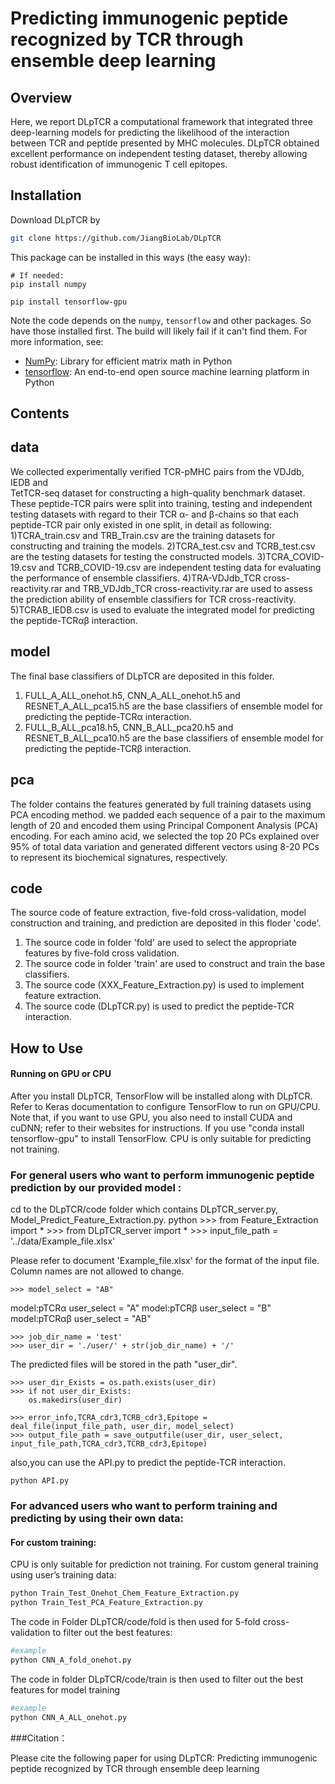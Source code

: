Predicting immunogenic peptide recognized by TCR through ensemble deep learning
================================================



Overview
--------
Here, we report DLpTCR a computational framework that integrated three deep-learning models 
for predicting the likelihood of the interaction between TCR and peptide presented by 
MHC molecules. DLpTCR obtained excellent performance on independent testing dataset, 
thereby allowing robust identification of immunogenic T cell epitopes.

Installation
------------
Download DLpTCR by 
  ```sh
  git clone https://github.com/JiangBioLab/DLpTCR
  ```
This package can be installed in this ways (the easy way):

    # If needed:
    pip install numpy

    pip install tensorflow-gpu

Note the code depends on the `numpy`, `tensorflow` and other packages. So have those
installed first. The build will likely fail if it can't find them. For more information, see:

 + [NumPy](http://www.numpy.org/): Library for efficient matrix math in Python
 + [tensorflow](https://tensorflow.google.cn/): An end-to-end open source machine learning platform in Python
 
 
Contents
--------

data
--------
We collected experimentally verified TCR-pMHC pairs from the VDJdb, IEDB and  
TetTCR-seq dataset for constructing a high-quality benchmark dataset. These peptide-TCR pairs were 
split into training, testing and independent testing datasets with regard to their TCR α- and β-chains 
so that each peptide-TCR pair only existed in one split, in detail as following: 
1)TCRA_train.csv and TRB_Train.csv are the training datasets for constructing and training the models.
2)TCRA_test.csv and TCRB_test.csv are the testing datasets for testing the constructed models.
3)TCRA_COVID-19.csv and TCRB_COVID-19.csv are independent testing data for evaluating the performance of 
ensemble classifiers.
4)TRA-VDJdb_TCR cross-reactivity.rar and TRB_VDJdb_TCR cross-reactivity.rar are used to assess the 
prediction ability of ensemble classifiers for TCR cross-reactivity.
5)TCRAB_IEDB.csv is used to evaluate the integrated model for predicting the peptide-TCRαβ interaction.

model
--------
The final base classifiers of DLpTCR are deposited in this folder. 
1) FULL_A_ALL_onehot.h5, CNN_A_ALL_onehot.h5 and RESNET_A_ALL_pca15.h5 are the base classifiers of ensemble 
model for predicting the peptide-TCRα interaction.
2) FULL_B_ALL_pca18.h5, CNN_B_ALL_pca20.h5 and RESNET_B_ALL_pca10.h5 are the base classifiers of ensemble 
model for predicting the peptide-TCRβ interaction.

pca
--------
The folder contains the features generated by full training datasets using PCA encoding method.
we padded each sequence of a pair to the maximum length of 20 and encoded them using Principal 
Component Analysis (PCA) encoding. For each amino acid, we selected the top 20 PCs explained 
over 95% of total data variation and generated different vectors using 8-20 PCs to represent 
its biochemical signatures, respectively.


code
--------
The source code of feature extraction, five-fold cross-validation, model construction and training,
and prediction are deposited in this floder 'code'.
1) The source code in folder 'fold' are used to select the appropriate features by five-fold cross validation.
2) The source code in folder 'train' are used to construct and train the base classifiers.
3) The source code (XXX_Feature_Extraction.py) is used to implement feature extraction.
4) The source code (DLpTCR.py) is used to predict the peptide-TCR interaction.


How to Use
----------

#### Running on GPU or CPU

After you install DLpTCR,  TensorFlow will be installed along with DLpTCR. 
Refer to Keras documentation to configure TensorFlow to run on GPU/CPU. 
Note that, if you want to use GPU, you also need to install CUDA and cuDNN; 
refer to their websites for instructions. If you use "conda install tensorflow-gpu" to install TensorFlow. 
CPU is only suitable for predicting not training.

### For general users who want to perform immunogenic peptide prediction by our provided model :
cd to the DLpTCR/code folder which contains DLpTCR_server.py, Model_Predict_Feature_Extraction.py.
    python
    >>> from Feature_Extraction import *
    >>> from DLpTCR_server import *
    >>> input_file_path = '../data/Example_file.xlsx'

Please refer to document 'Example_file.xlsx' for the format of the input file.
Column names are not allowed to change.

    >>> model_select = "AB"  

model:pTCRα    user_select = "A" 
model:pTCRβ    user_select = "B" 
model:pTCRαβ  user_select = "AB" 

    >>> job_dir_name = 'test'
    >>> user_dir = './user/' + str(job_dir_name) + '/'


The predicted files will be stored in the path "user_dir".

    >>> user_dir_Exists = os.path.exists(user_dir)
    >>> if not user_dir_Exists: 
        os.makedirs(user_dir)
    
    >>> error_info,TCRA_cdr3,TCRB_cdr3,Epitope = deal_file(input_file_path, user_dir, model_select)
    >>> output_file_path = save_outputfile(user_dir, user_select, input_file_path,TCRA_cdr3,TCRB_cdr3,Epitope)
also,you can use the API.py to predict the peptide-TCR interaction.

    python API.py

### For advanced users who want to perform training and predicting by using their own data:

#### For custom training:
CPU is only suitable for prediction not training. 
For custom general training using user’s training data:
```sh
python Train_Test_Onehot_Chem_Feature_Extraction.py
python Train_Test_PCA_Feature_Extraction.py
```


The code in Folder DLpTCR/code/fold is then used for 5-fold cross-validation to filter out the best features:
```sh
#example
python CNN_A_fold_onehot.py
```
The code in folder DLpTCR/code/train is then used to filter out the best features for model training

```sh
#example
python CNN_A_ALL_onehot.py
```

###Citation：

Please cite the following paper for using DLpTCR: 
Predicting immunogenic peptide recognized by TCR through ensemble deep learning

